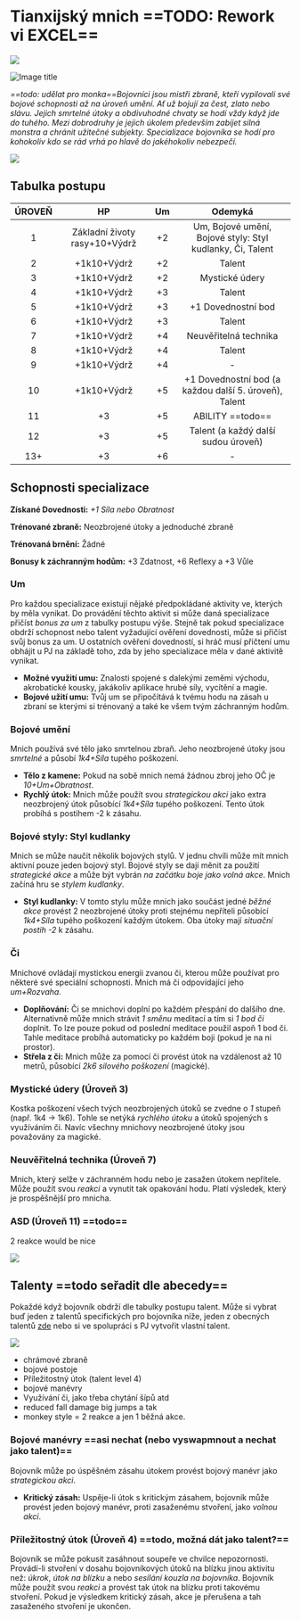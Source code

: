 # Tianxijský mnich ==TODO: Rework vi EXCEL==

<img src="/assets/sep_line.png"/>

![Image title](/assets/OW/classes/Mnich.webp)

*==todo: udělat pro monka==Bojovníci jsou mistři zbraně, kteří vypilovali své bojové schopnosti až na úroveň umění. Ať už bojují za čest, zlato nebo slávu. Jejich smrtelné útoky a obdivuhodné chvaty se hodí vždy když jde do tuhého. Mezi dobrodruhy je jejich úkolem především zabíjet silná monstra a chránit užitečné subjekty. Specializace bojovníka se hodí pro kohokoliv kdo se rád vrhá po hlavě do jakéhokoliv nebezpečí.*

<img src="/assets/sep_line.png"/>

## Tabulka postupu

| ÚROVEŇ |              HP               |  Um  |                          Odemyká                          |
| :----: | :---------------------------: | :--: | :-------------------------------------------------------: |
|   1    | Základní životy rasy+10+Výdrž |  +2  | Um, Bojové umění, Bojové styly: Styl kudlanky, Či, Talent |
|   2    |          +1k10+Výdrž          |  +2  |                          Talent                           |
|   3    |          +1k10+Výdrž          |  +2  |                      Mystické údery                       |
|   4    |          +1k10+Výdrž          |  +3  |                          Talent                           |
|   5    |          +1k10+Výdrž          |  +3  |                    +1 Dovednostní bod                     |
|   6    |          +1k10+Výdrž          |  +3  |                          Talent                           |
|   7    |          +1k10+Výdrž          |  +4  |                   Neuvěřitelná technika                   |
|   8    |          +1k10+Výdrž          |  +4  |                          Talent                           |
|   9    |          +1k10+Výdrž          |  +4  |                             -                             |
|   10   |          +1k10+Výdrž          |  +5  |   +1 Dovednostní bod (a každou další 5. úroveň), Talent   |
|   11   |              +3               |  +5  |                     ABILITY ==todo==                      |
|   12   |              +3               |  +5  |            Talent (a každý další sudou úroveň)            |
|  13+   |              +3               |  +6  |                             -                             |

## Schopnosti specializace

**Získané Dovednosti:** *+1 Síla nebo Obratnost*

**Trénované zbraně:** Neozbrojené útoky a jednoduché zbraně

**Trénovaná brnění:** Žádné

**Bonusy k záchranným hodům:** +3 Zdatnost, +6 Reflexy a +3 Vůle

### Um

Pro každou specializace existují nějaké předpokládané aktivity ve, kterých by měla vynikat. Do provádění těchto aktivit si může daná specializace přičíst *bonus za um* z tabulky postupu výše. Stejně tak pokud specializace obdrží schopnost nebo talent vyžadující ověření dovednosti, může si přičíst svůj bonus za um. U ostatních ověření dovedností, si hráč musí přičtení umu obhájit u PJ na základě toho, zda by jeho specializace měla v dané aktivitě vynikat.

- **Možné využití umu:** Znalosti spojené s dalekými zeměmi východu, akrobatické kousky, jakákoliv aplikace hrubé síly, vycítění a magie.
- **Bojové užití umu:** Tvůj um se připočítává k tvému hodu na zásah u zbraní se kterými si trénovaný a také ke všem tvým záchranným hodům.

### Bojové umění

Mnich používá své tělo jako smrtelnou zbraň. Jeho neozbrojené útoky jsou *smrtelné* a působí *1k4+Síla* tupého poškození. 

- **Tělo z kamene:** Pokud na sobě mnich nemá žádnou zbroj jeho OČ je *10+Um+Obratnost*.
- **Rychlý útok:** Mnich může použít svou *strategickou akci* jako extra neozbrojený útok působící *1k4+Síla* tupého poškození. Tento útok probíhá s postihem -2 k zásahu.

### Bojové styly: Styl kudlanky

Mnich se může naučit několik bojových stylů. V jednu chvíli může mít mnich aktivní pouze jeden bojový styl. Bojové styly se dají měnit za použití *strategické akce* a může být vybrán *na začátku boje jako volná akce*. Mnich začíná hru se *stylem kudlanky*.

- **Styl kudlanky:** V tomto stylu může mnich jako součást jedné *běžné akce* provést 2 neozbrojené útoky proti stejnému nepříteli působící *1k4+Síla* tupého poškození každým útokem. Oba útoky mají *situační postih -2* k zásahu.

### Či

Mnichové ovládají mystickou energii zvanou či, kterou může používat pro některé své speciální schopnosti. Mnich má či odpovídající jeho *um+Rozvaha*.

- **Doplňování:** Či se mnichovi doplní po každém přespání do dalšího dne. Alternativně může mnich strávit *1 směnu* meditací a tím si *1 bod či* doplnit. To lze pouze pokud od poslední meditace použil aspoň 1 bod či. Tahle meditace probíhá automaticky po každém boji (pokud je na ni prostor).
- **Střela z či:** Mnich může za pomocí či provést útok na vzdálenost až 10 metrů, působící *2k6 silového poškození* (magické).

### Mystické údery (Úroveň 3)

Kostka poškození všech tvých neozbrojených útoků se zvedne o *1* stupeň (např. 1k4 -> 1k6). Tohle se netýká *rychlého útoku* a útoků spojených s využíváním či. Navíc všechny mnichovy neozbrojené útoky jsou považovány za magické.

### Neuvěřitelná technika (Úroveň 7)

Mnich, který selže v záchranném hodu nebo je zasažen útokem nepřítele. Může použít svou *reakci* a vynutit tak opakování hodu. Platí výsledek, který je prospěšnější pro mnicha.

### ASD (Úroveň 11) ==todo==

2 reakce would be nice

<img src="/assets/sep_line.png"/>

## Talenty ==todo seřadit dle abecedy==

Pokaždé když bojovník obdrží dle tabulky postupu talent. Může si vybrat buď jeden z talentů specifických pro bojovníka níže, jeden z obecných talentů [zde](https://pravidla.tkds.cz/Zasazen%C3%AD%20%28%C5%BD%C3%A1nry%29/Star%C3%BD%20sv%C4%9Bt%20%28Fantasy%29/talenty/#obecne-talenty) nebo si ve spolupráci s PJ vytvořit vlastní talent.

<img src="/assets/sep_line.png"/>

- chrámové zbraně
- bojové postoje
- Příležitostný útok (talent level 4)
- bojové manévry
- Využívání či, jako třeba chytání šípů atd
- reduced fall damage big jumps a tak
- monkey style = 2 reakce a jen 1 běžná akce.

### Bojové manévry ==asi nechat (nebo vyswapmnout a nechat jako talent)==

Bojovník může po úspěšném zásahu útokem provést bojový manévr jako *strategickou akci*.

- **Kritický zásah:** Uspěje-li útok s kritickým zásahem, bojovník může provést jeden bojový manévr, proti zasaženému stvoření, jako *volnou akci*.

### Příležitostný útok (Úroveň 4) ==todo, možná dát jako talent?==

Bojovník se může pokusit zasáhnout soupeře ve chvilce nepozornosti. Provádí-li stvoření v dosahu bojovníkových útoků na blízku jinou aktivitu než: *úkrok*, *útok na blízku* a nebo *sesílání kouzla na bojovníka*. Bojovník může použít svou *reakci* a provést tak útok na blízku proti takovému stvoření. Pokud je výsledkem kritický zásah, akce je přerušena a tah zasaženého stvoření je ukončen.